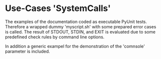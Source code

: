 Use-Cases 'SystemCalls'
=======================

The examples of the documentation coded as executable PyUnit tests.
Therefore a wrapped dummy 'myscript.sh' with some prepared 
error cases is called. The result of STDOUT, STDIN, and EXIT
is evaluated due to some predefined check rules by command
line options. 

In addition a generic exampel for the demonstration of the 
'comnsole' parameter is included. 
